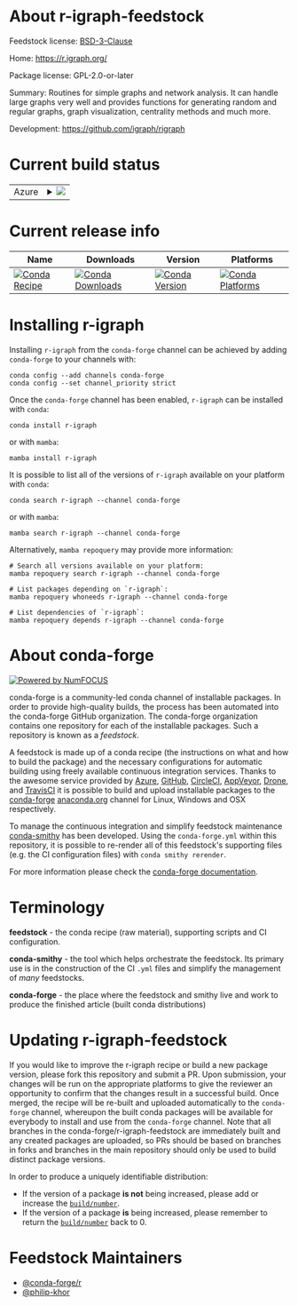 About r-igraph-feedstock
========================

Feedstock license: [BSD-3-Clause](https://github.com/conda-forge/r-igraph-feedstock/blob/main/LICENSE.txt)

Home: https://r.igraph.org/

Package license: GPL-2.0-or-later

Summary: Routines for simple graphs and network analysis. It can handle large graphs very well and provides functions for generating random and regular graphs, graph visualization, centrality methods and much more.

Development: https://github.com/igraph/rigraph

Current build status
====================


<table>
    
  <tr>
    <td>Azure</td>
    <td>
      <details>
        <summary>
          <a href="https://dev.azure.com/conda-forge/feedstock-builds/_build/latest?definitionId=1254&branchName=main">
            <img src="https://dev.azure.com/conda-forge/feedstock-builds/_apis/build/status/r-igraph-feedstock?branchName=main">
          </a>
        </summary>
        <table>
          <thead><tr><th>Variant</th><th>Status</th></tr></thead>
          <tbody><tr>
              <td>win_64</td>
              <td>
                <a href="https://dev.azure.com/conda-forge/feedstock-builds/_build/latest?definitionId=1254&branchName=main">
                  <img src="https://dev.azure.com/conda-forge/feedstock-builds/_apis/build/status/r-igraph-feedstock?branchName=main&jobName=win&configuration=win%20win_64_" alt="variant">
                </a>
              </td>
            </tr>
          </tbody>
        </table>
      </details>
    </td>
  </tr>
</table>

Current release info
====================

| Name | Downloads | Version | Platforms |
| --- | --- | --- | --- |
| [![Conda Recipe](https://img.shields.io/badge/recipe-r--igraph-green.svg)](https://anaconda.org/conda-forge/r-igraph) | [![Conda Downloads](https://img.shields.io/conda/dn/conda-forge/r-igraph.svg)](https://anaconda.org/conda-forge/r-igraph) | [![Conda Version](https://img.shields.io/conda/vn/conda-forge/r-igraph.svg)](https://anaconda.org/conda-forge/r-igraph) | [![Conda Platforms](https://img.shields.io/conda/pn/conda-forge/r-igraph.svg)](https://anaconda.org/conda-forge/r-igraph) |

Installing r-igraph
===================

Installing `r-igraph` from the `conda-forge` channel can be achieved by adding `conda-forge` to your channels with:

```
conda config --add channels conda-forge
conda config --set channel_priority strict
```

Once the `conda-forge` channel has been enabled, `r-igraph` can be installed with `conda`:

```
conda install r-igraph
```

or with `mamba`:

```
mamba install r-igraph
```

It is possible to list all of the versions of `r-igraph` available on your platform with `conda`:

```
conda search r-igraph --channel conda-forge
```

or with `mamba`:

```
mamba search r-igraph --channel conda-forge
```

Alternatively, `mamba repoquery` may provide more information:

```
# Search all versions available on your platform:
mamba repoquery search r-igraph --channel conda-forge

# List packages depending on `r-igraph`:
mamba repoquery whoneeds r-igraph --channel conda-forge

# List dependencies of `r-igraph`:
mamba repoquery depends r-igraph --channel conda-forge
```


About conda-forge
=================

[![Powered by
NumFOCUS](https://img.shields.io/badge/powered%20by-NumFOCUS-orange.svg?style=flat&colorA=E1523D&colorB=007D8A)](https://numfocus.org)

conda-forge is a community-led conda channel of installable packages.
In order to provide high-quality builds, the process has been automated into the
conda-forge GitHub organization. The conda-forge organization contains one repository
for each of the installable packages. Such a repository is known as a *feedstock*.

A feedstock is made up of a conda recipe (the instructions on what and how to build
the package) and the necessary configurations for automatic building using freely
available continuous integration services. Thanks to the awesome service provided by
[Azure](https://azure.microsoft.com/en-us/services/devops/), [GitHub](https://github.com/),
[CircleCI](https://circleci.com/), [AppVeyor](https://www.appveyor.com/),
[Drone](https://cloud.drone.io/welcome), and [TravisCI](https://travis-ci.com/)
it is possible to build and upload installable packages to the
[conda-forge](https://anaconda.org/conda-forge) [anaconda.org](https://anaconda.org/)
channel for Linux, Windows and OSX respectively.

To manage the continuous integration and simplify feedstock maintenance
[conda-smithy](https://github.com/conda-forge/conda-smithy) has been developed.
Using the ``conda-forge.yml`` within this repository, it is possible to re-render all of
this feedstock's supporting files (e.g. the CI configuration files) with ``conda smithy rerender``.

For more information please check the [conda-forge documentation](https://conda-forge.org/docs/).

Terminology
===========

**feedstock** - the conda recipe (raw material), supporting scripts and CI configuration.

**conda-smithy** - the tool which helps orchestrate the feedstock.
                   Its primary use is in the construction of the CI ``.yml`` files
                   and simplify the management of *many* feedstocks.

**conda-forge** - the place where the feedstock and smithy live and work to
                  produce the finished article (built conda distributions)


Updating r-igraph-feedstock
===========================

If you would like to improve the r-igraph recipe or build a new
package version, please fork this repository and submit a PR. Upon submission,
your changes will be run on the appropriate platforms to give the reviewer an
opportunity to confirm that the changes result in a successful build. Once
merged, the recipe will be re-built and uploaded automatically to the
`conda-forge` channel, whereupon the built conda packages will be available for
everybody to install and use from the `conda-forge` channel.
Note that all branches in the conda-forge/r-igraph-feedstock are
immediately built and any created packages are uploaded, so PRs should be based
on branches in forks and branches in the main repository should only be used to
build distinct package versions.

In order to produce a uniquely identifiable distribution:
 * If the version of a package **is not** being increased, please add or increase
   the [``build/number``](https://docs.conda.io/projects/conda-build/en/latest/resources/define-metadata.html#build-number-and-string).
 * If the version of a package **is** being increased, please remember to return
   the [``build/number``](https://docs.conda.io/projects/conda-build/en/latest/resources/define-metadata.html#build-number-and-string)
   back to 0.

Feedstock Maintainers
=====================

* [@conda-forge/r](https://github.com/conda-forge/r/)
* [@philip-khor](https://github.com/philip-khor/)

